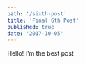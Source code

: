 ```yaml
---
path: '/sixth-post'
title: 'Final 6th Post'
published: true
date: '2017-10-05'
---
```


Hello! I'm the best post

